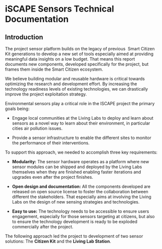 iSCAPE Sensors Technical Documentation
======================================

## Introduction

The project sensor platform builds on the legacy of previous  Smart Citizen Kit generations to develop a new set of tools especially aimed at providing meaningful data insights on a low budget. That means this report documents new components, developed specifically for the project, but frames them inside the Smart Citizen ecosystem.

We believe building modular and reusable hardware is critical towards optimizing the research and development effort. By increasing the technology readiness levels of existing technologies, we can drastically improve the project exploitation strategy.

Environmental sensors play a critical role in the ISCAPE project the
primary goals being:

* Engage local communities at the Living Labs to deploy and learn about sensors as a novel way to learn about their environment, in particular cities air pollution issues.

* Provide a sensor infrastructure to enable the different sites to monitor the performance of their interventions.

To support this approach, we needed to accomplish three key
requirements:

* **Modularity:** The sensor hardware operates as a platform where new sensor modules can be shipped and deployed by the Living Labs themselves when they are finished enabling faster iterations and upgrades even after the project finishes.

* **Open design and documentation:** All the components developed are released on open source license to foster the collaboration between different the stakeholders. That especially aims at involving the Living Labs on the design of new sensing strategies and technologies.

* **Easy to use:** The technology needs to be accessible to ensure users engagement, especially for those sensors targeting at citizens, but also to ensure the technology development is ready to be exploded commercially after the project.

The following approach led the project to development of two sensor solutions: The **Citizen Kit** and the **Living Lab Station**.
